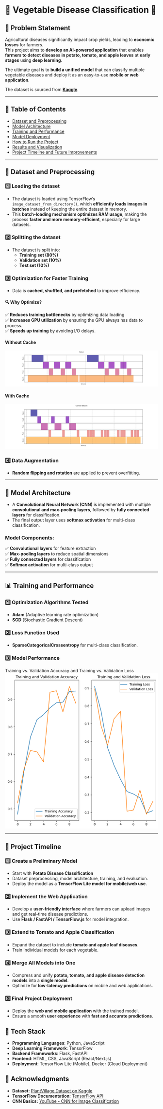 # 🌿 **Vegetable Disease Classification** 🦠  

## 📌 **Problem Statement**  
Agricultural diseases significantly impact crop yields, leading to **economic losses** for farmers.  
This project aims to **develop an AI-powered application** that enables **farmers to detect diseases in potato, tomato, and apple leaves** at **early stages** using **deep learning**.  

The ultimate goal is to **build a unified model** that can classify multiple vegetable diseases and deploy it as an easy-to-use **mobile or web application**.  

The dataset is sourced from **[Kaggle](https://www.kaggle.com/arjuntejaswi/plant-village)**.  

---

## 📌 **Table of Contents**  
- [Dataset and Preprocessing](#dataset-and-preprocessing)  
- [Model Architecture](#model-architecture)  
- [Training and Performance](#training-and-performance)  
- [Model Deployment](#model-deployment)  
- [How to Run the Project](#how-to-run-the-project)  
- [Results and Visualization](#results-and-visualization)  
- [Project Timeline and Future Improvements](#project-timeline)  

---

## 📂 **Dataset and Preprocessing**  

### 1️⃣ **Loading the dataset**  
- The dataset is loaded using TensorFlow’s `image_dataset_from_directory()`, which **efficiently loads images in batches** instead of keeping the entire dataset in memory.  
- This **batch-loading mechanism optimizes RAM usage**, making the process **faster and more memory-efficient**, especially for large datasets.  

### 2️⃣ **Splitting the dataset**  
- The dataset is split into:  
  - **Training set (80%)**  
  - **Validation set (10%)**  
  - **Test set (10%)**  

### 3️⃣ **Optimization for Faster Training**  
- Data is **cached, shuffled, and prefetched** to improve efficiency.  

#### 🔍 **Why Optimize?**  
✅ **Reduces training bottlenecks** by optimizing data loading.  
✅ **Increases GPU utilization** by ensuring the GPU always has data to process.  
✅ **Speeds up training** by avoiding I/O delays.  

#### Without Cache 
![Alt Text](withOp.svg)
#### With Cache 
![Alt Text](cached_dataset.svg)
### 4️⃣ **Data Augmentation**  
- **Random flipping and rotation** are applied to prevent overfitting.  

---

## 🧠 **Model Architecture**  

- A **Convolutional Neural Network (CNN)** is implemented with multiple **convolutional and max-pooling layers**, followed by **fully connected layers** for classification.  
- The final output layer uses **softmax activation** for multi-class classification.  

### **Model Components:**  
✅ **Convolutional layers** for feature extraction  
✅ **Max-pooling layers** to reduce spatial dimensions  
✅ **Fully connected layers** for classification  
✅ **Softmax activation** for multi-class output  

---

## 📊 **Training and Performance**  

### 1️⃣ **Optimization Algorithms Tested**  
- **Adam** (Adaptive learning rate optimization)  
- **SGD** (Stochastic Gradient Descent)  

### 2️⃣ **Loss Function Used**  
- **SparseCategoricalCrossentropy** for multi-class classification.  

### 3️⃣ **Model Performance**  
Training vs. Validation Accuracy and Training vs. Validation Loss  
![Alt Text](output.png)

---

## 📅 **Project Timeline**  

### 1️⃣ **Create a Preliminary Model**  
- Start with **Potato Disease Classification**  
- Dataset preprocessing, model architecture, training, and evaluation.  
- Deploy the model as a **TensorFlow Lite model for mobile/web use**.  

### 2️⃣ **Implement the Web Application**  
- Develop a **user-friendly interface** where farmers can upload images and get real-time disease predictions.  
- Use **Flask / FastAPI / TensorFlow.js** for model integration.  

### 3️⃣ **Extend to Tomato and Apple Classification**  
- Expand the dataset to include **tomato and apple leaf diseases**.  
- Train individual models for each vegetable.  

### 4️⃣ **Merge All Models into One**  
- Compress and unify **potato, tomato, and apple disease detection models** into a **single model**.  
- Optimize for **low-latency predictions** on mobile and web applications.  

### 5️⃣ **Final Project Deployment**  
- Deploy the **web and mobile application** with the trained model.  
- Ensure a smooth **user experience** with **fast and accurate predictions**.  



## 🚀 **Tech Stack**  


 - **Programming Languages**: Python, JavaScript
 - **Deep Learning Framework**: TensorFlow 
 - **Backend Frameworks**: Flask, FastAPI 
 - **Frontend**: HTML, CSS, JavaScript (React/Next.js) 
 - **Deployment**: TensorFlow Lite (Mobile), Docker (Cloud Deployment) 


## 📢 **Acknowledgments**  
- **Dataset:** [PlantVillage Dataset on Kaggle](https://www.kaggle.com/arjuntejaswi/plant-village)  
- **TensorFlow Documentation:** [TensorFlow API](https://www.tensorflow.org/api_docs/python/tf/keras)  
- **CNN Basics:** [YouTube - CNN for Image Classification](https://www.youtube.com/watch?v=zfiSAzpy9NM)  
